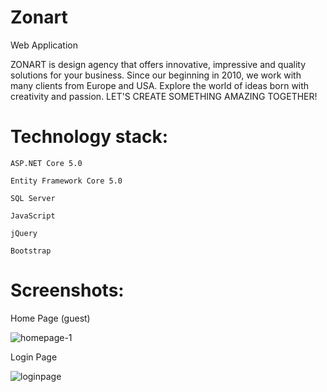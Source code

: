 # Zonart
Web Application

ZONART is design agency that offers innovative, impressive and quality solutions for your business. 
Since our beginning in 2010, we work with many clients from Europe and USA. 
Explore the world of ideas born with creativity and passion.
LET'S CREATE SOMETHING AMAZING TOGETHER!

# Technology stack:

    ASP.NET Core 5.0

    Entity Framework Core 5.0

    SQL Server

    JavaScript

    jQuery

    Bootstrap

# Screenshots:

Home Page (guest)

![homepage-1](https://user-images.githubusercontent.com/84331691/130749007-1e67378d-299f-4645-a725-1ad064d71e13.jpg)

Login Page

![loginpage](https://user-images.githubusercontent.com/84331691/130750011-398c4f37-f03e-4e40-85fb-69ad2d427b5a.jpg)
